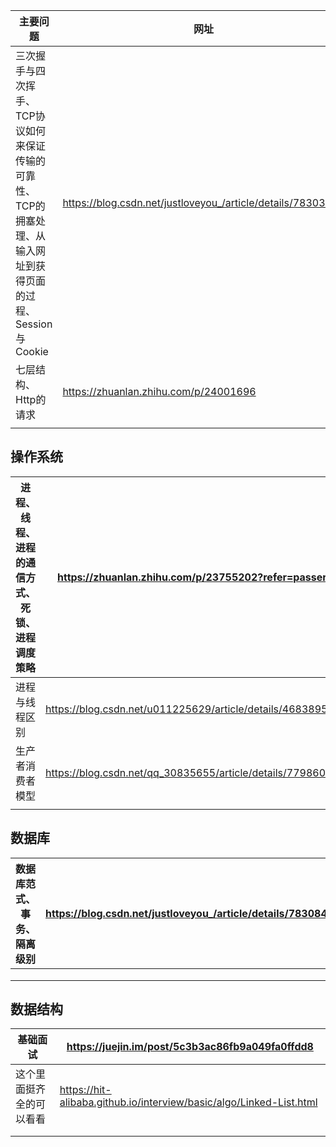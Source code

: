 | 主要问题                                                               | 网址                                                          |
| ------------------------------------------------------------------ | ----------------------------------------------------------- |
| 三次握手与四次挥手、TCP协议如何来保证传输的可靠性、TCP的拥塞处理、从输入网址到获得页面的过程、Session 与 Cookie | https://blog.csdn.net/justloveyou_/article/details/78303617 |
| 七层结构、Http的请求                                                       | https://zhuanlan.zhihu.com/p/24001696                       |
|                                                                    |                                                             |

## 操作系统

| 进程、线程、进程的通信方式、死锁、进程调度策略 | https://zhuanlan.zhihu.com/p/23755202?refer=passer         |
| ----------------------- | ---------------------------------------------------------- |
| 进程与线程区别                 | https://blog.csdn.net/u011225629/article/details/46838957  |
| 生产者消费者模型                | https://blog.csdn.net/qq_30835655/article/details/77986010 |
|                         |                                                            |

## 数据库

| 数据库范式、事务、隔离级别 | https://blog.csdn.net/justloveyou_/article/details/78308460 |
| ------------- | ----------------------------------------------------------- |
|               |                                                             |
|               |                                                             |
|               |                                                             |

## 数据结构

| 基础面试         | https://juejin.im/post/5c3b3ac86fb9a049fa0ffdd8                     |
| ------------ | ------------------------------------------------------------------- |
| 这个里面挺齐全的可以看看 | https://hit-alibaba.github.io/interview/basic/algo/Linked-List.html |
|              |                                                                     |
|              |                                                                     |
